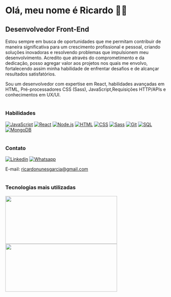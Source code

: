 <h1>Olá, meu nome é Ricardo 🙋🏻</h1> 
<h2>Desenvolvedor Front-End</h2>
 
<p>
  Estou sempre em busca de oportunidades que me permitam contribuir de maneira significativa para um crescimento profissional e pessoal, criando soluções inovadoras e resolvendo problemas que impulsionem meu desenvolvimento. Acredito que através do comprometimento e da dedicação, posso agregar valor aos projetos nos quais me envolvo, fortalecendo assim minha habilidade de enfrentar desafios e de alcançar resultados satisfatórios.
  
  Sou um desenvolvedor com expertise em React, habilidades avançadas em HTML, Pré-processadores CSS (Sass), JavaScript,Requisições HTTP/APIs e conhecimentos em UX/UI.
</p>

#
<h3>Habilidades</h3>

[![JavaScript](https://img.shields.io/badge/JavaScript-F7DF1E?style=for-the-badge&logo=javascript&logoColor=black)]()
[![React](https://img.shields.io/badge/React-20232A?style=for-the-badge&logo=react&logoColor=61DAFB)]()
[![Node.js](https://img.shields.io/badge/Node.js-43853D?style=for-the-badge&logo=node.js&logoColor=white)]()
[![HTML](https://img.shields.io/badge/HTML5-E34F26?style=for-the-badge&logo=html5&logoColor=white)]()
[![CSS](https://img.shields.io/badge/CSS3-1572B6?style=for-the-badge&logo=css3&logoColor=white)]()
[![Sass](https://img.shields.io/badge/Sass-CC6699?style=for-the-badge&logo=sass&logoColor=white)]()
[![Git](https://img.shields.io/badge/GIT-E44C30?style=for-the-badge&logo=git&logoColor=white)]()
[![SQL](https://img.shields.io/badge/MySQL-00000F?style=for-the-badge&logo=mysql&logoColor=white)]()
[![MongoDB](https://img.shields.io/badge/MongoDB-4EA94B?style=for-the-badge&logo=mongodb&logoColor=white)]()

#
<h3>Contato</h3>

[![Linkedin](https://img.shields.io/badge/LinkedIn-0077B5?style=for-the-badge&logo=linkedin&logoColor=white)](https://www.linkedin.com/in/ricardo-nunes-garcia-dev/)
[![Whatsapp](https://img.shields.io/badge/WhatsApp-25D366?style=for-the-badge&logo=whatsapp&logoColor=white)](https://wa.me/5511943082965)

E-mail: ricardonunesgarcia@gmail.com

#

<h3>Tecnologias mais utilizadas</h3>
<div>
 <img height="150em" width="350em" src="https://github-readme-stats.vercel.app/api/top-langs/?username=RicardoGarcia90&layout=compact"/>
  <img height="150em" width="350em" src="https://github-readme-stats.vercel.app/api?username=RicardoGarcia90&show_icons=true&theme=radical"/>
</div>

